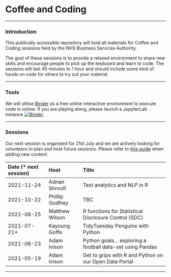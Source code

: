 # Coffee and Coding

---

### Introduction

This publically accessible repository will hold all materials for Coffee and Coding sessions held by the NHS Business Services Authority.

The goal of these sessions is to provide a relaxed environment to share new skills and encourage people to pick up the keyboard and learn to code. The sessions will last 45 minutes to 1 hour and should include some kind of hands on code for others to try out your material.

---

### Tools

We will utilise [Binder](https://mybinder.org/v2/gh/sfdsa/HEAD) as a free online interactive environment to execute code in online. If you are playing along, please launch a JupyterLab instance [![Binder](https://mybinder.org/badge_logo.svg)](https://mybinder.org/v2/gl/nhsbsa%2Finsight%2Fshared%2Fcoffee-and-coding/master?urlpath=lab).

---

### Sessions

Our next session is organised for 21st July and we are actively looking for volunteers to plan and host future sessions. Please refer to [this guide](CONTRIBUTING.md) when adding new content.

| Date (* next session) | Host            | Title                                                      |
| :-------------------- | :-------------- | :--------------------------------------------------------- | 
| 2021-11-24            | Adnan Shroufi   | Text analytics and NLP in R                                |
| 2021-10-22            | Phillip Godfrey | TBC                                                        |
| 2021-08-25            | Matthew Wilson  | R functions for Statistical Disclosure Control (SDC)       |
| 2021-07-21*           | Kayoung Goffe   | TidyTuesday Penguins with Python                           |
| 2021-06-23            | Adam Ivison     | Python goals... exploring a football data-set using Pandas |
| 2021-05-19            | Adam Ivison     | Get to grips with R and Python on our Open Data Portal     |

---
